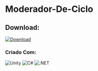 # Moderador-De-Ciclo

## Download:
[![Download](https://img.shields.io/badge/Windows-0078D6?style=for-the-badge&logo=windows&logoColor=white)](https://www.mediafire.com/file/sd0mywnfwho5ndk/Moderador_De_Ciclos.zip/file)
 
### Criado Com:
![Unity](https://img.shields.io/badge/Unity-100000?style=for-the-badge&logo=unity&logoColor=white) ![C#](https://img.shields.io/badge/C%23-239120?style=for-the-badge&logo=c-sharp&logoColor=white)  ![.NET](https://img.shields.io/badge/asp.Net-5C2D91?style=for-the-badge&logo=.asp&logoColor=white) 
